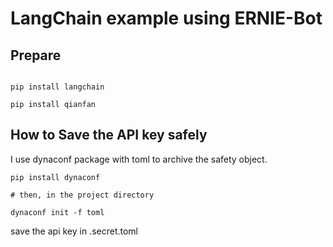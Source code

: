 # LangChain example using ERNIE-Bot  

## Prepare

```shell

pip install langchain

pip install qianfan

```

## How to Save the API key safely

I use dynaconf package with toml to archive the safety object.

```shell
pip install dynaconf

# then, in the project directory

dynaconf init -f toml
```

save the api key in .secret.toml



